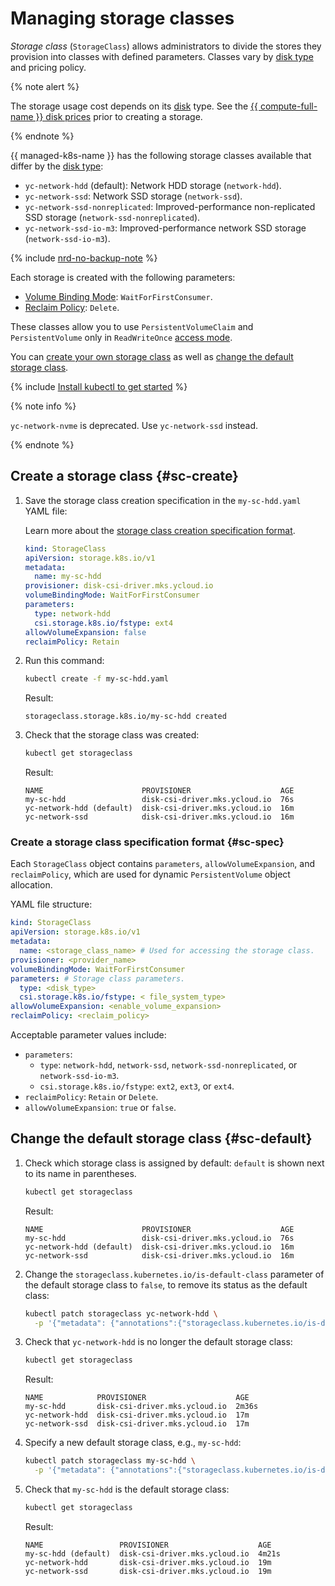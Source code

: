 # Managing storage classes


_Storage class_ (`StorageClass`) allows administrators to divide the stores they provision into classes with defined parameters. Classes vary by [disk type](../../../compute/concepts/disk.md#disks_types) and pricing policy.

{% note alert %}

The storage usage cost depends on its [disk](../../../compute/concepts/disk.md) type. See the [{{ compute-full-name }} disk prices](../../../compute/concepts/disk.md#disks_types) prior to creating a storage.

{% endnote %}


{{ managed-k8s-name }} has the following storage classes available that differ by the [disk type](../../../compute/concepts/disk.md#disks_types):
* `yc-network-hdd` (default): Network HDD storage (`network-hdd`).
* `yc-network-ssd`: Network SSD storage (`network-ssd`).
* `yc-network-ssd-nonreplicated`: Improved-performance non-replicated SSD storage (`network-ssd-nonreplicated`).
* `yc-network-ssd-io-m3`: Improved-performance network SSD storage (`network-ssd-io-m3`).

{% include [nrd-no-backup-note](../../../_includes/managed-kubernetes/nrd-no-backup-note.md) %}

Each storage is created with the following parameters:
* [Volume Binding Mode](https://kubernetes.io/docs/concepts/storage/storage-classes/#volume-binding-mode): `WaitForFirstConsumer`.
* [Reclaim Policy](https://kubernetes.io/docs/concepts/storage/storage-classes/#reclaim-policy): `Delete`.

These classes allow you to use `PersistentVolumeClaim` and `PersistentVolume` only in `ReadWriteOnce` [access mode](https://kubernetes.io/docs/concepts/storage/persistent-volumes/#access-modes).

You can [create your own storage class](#sc-create) as well as [change the default storage class](#sc-default).

{% include [Install kubectl to get started](../../../_includes/managed-kubernetes/kubectl-before-you-begin.md) %}

{% note info %}

`yc-network-nvme` is deprecated. Use `yc-network-ssd` instead.

{% endnote %}



## Create a storage class {#sc-create}

1. Save the storage class creation specification in the `my-sc-hdd.yaml` YAML file:

   Learn more about the [storage class creation specification format](#sc-spec).

   
   ```yaml
   kind: StorageClass
   apiVersion: storage.k8s.io/v1
   metadata:
     name: my-sc-hdd
   provisioner: disk-csi-driver.mks.ycloud.io
   volumeBindingMode: WaitForFirstConsumer
   parameters:
     type: network-hdd
     csi.storage.k8s.io/fstype: ext4
   allowVolumeExpansion: false
   reclaimPolicy: Retain
   ```



1. Run this command:

   
   ```bash
   kubectl create -f my-sc-hdd.yaml
   ```



   Result:

   
   ```text
   storageclass.storage.k8s.io/my-sc-hdd created
   ```



1. Check that the storage class was created:

   ```bash
   kubectl get storageclass
   ```

   Result:

   
   ```text
   NAME                      PROVISIONER                    AGE
   my-sc-hdd                 disk-csi-driver.mks.ycloud.io  76s
   yc-network-hdd (default)  disk-csi-driver.mks.ycloud.io  16m
   yc-network-ssd            disk-csi-driver.mks.ycloud.io  16m
   ```



### Create a storage class specification format {#sc-spec}

Each `StorageClass` object contains `parameters`, `allowVolumeExpansion`, and `reclaimPolicy`, which are used for dynamic `PersistentVolume` object allocation.

YAML file structure:

```yaml
kind: StorageClass
apiVersion: storage.k8s.io/v1
metadata:
  name: <storage_class_name> # Used for accessing the storage class.
provisioner: <provider_name>
volumeBindingMode: WaitForFirstConsumer
parameters: # Storage class parameters.
  type: <disk_type>
  csi.storage.k8s.io/fstype: < file_system_type>
allowVolumeExpansion: <enable_volume_expansion>
reclaimPolicy: <reclaim_policy>
```

Acceptable parameter values include:
* `parameters`:
  * `type`: `network-hdd`, `network-ssd`, `network-ssd-nonreplicated`, or `network-ssd-io-m3`.
  * `csi.storage.k8s.io/fstype`: `ext2`, `ext3`, or `ext4`.
* `reclaimPolicy`: `Retain` or `Delete`.
* `allowVolumeExpansion`: `true` or `false`.


## Change the default storage class {#sc-default}

1. Check which storage class is assigned by default: `default` is shown next to its name in parentheses.

   ```bash
   kubectl get storageclass
   ```

   Result:

   ```text
   NAME                      PROVISIONER                    AGE
   my-sc-hdd                 disk-csi-driver.mks.ycloud.io  76s
   yc-network-hdd (default)  disk-csi-driver.mks.ycloud.io  16m
   yc-network-ssd            disk-csi-driver.mks.ycloud.io  16m
   ```

1. Change the `storageclass.kubernetes.io/is-default-class` parameter of the default storage class to `false`, to remove its status as the default class:

   ```bash
   kubectl patch storageclass yc-network-hdd \
     -p '{"metadata": {"annotations":{"storageclass.kubernetes.io/is-default-class":"false"}}}'
   ```

1. Check that `yc-network-hdd` is no longer the default storage class:

   ```bash
   kubectl get storageclass
   ```

   Result:

   ```text
   NAME            PROVISIONER                    AGE
   my-sc-hdd       disk-csi-driver.mks.ycloud.io  2m36s
   yc-network-hdd  disk-csi-driver.mks.ycloud.io  17m
   yc-network-ssd  disk-csi-driver.mks.ycloud.io  17m
   ```

1. Specify a new default storage class, e.g., `my-sc-hdd`:

   ```bash
   kubectl patch storageclass my-sc-hdd \
     -p '{"metadata": {"annotations":{"storageclass.kubernetes.io/is-default-class":"true"}}}'
   ```

1. Check that `my-sc-hdd` is the default storage class:

   ```bash
   kubectl get storageclass
   ```

   Result:

   ```text
   NAME                 PROVISIONER                    AGE
   my-sc-hdd (default)  disk-csi-driver.mks.ycloud.io  4m21s
   yc-network-hdd       disk-csi-driver.mks.ycloud.io  19m
   yc-network-ssd       disk-csi-driver.mks.ycloud.io  19m
   ```
